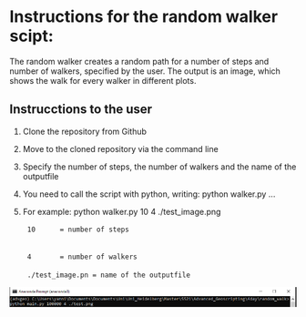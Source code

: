 # Instructions for the random walker scipt:

The random walker creates a random path for a number of steps and number of walkers, specified by the user. The output is an image, which shows the walk for every walker in different
plots.

## Instrucctions to the user 

1. Clone the repository from Github 
2. Move to the cloned repository via the command line 
3. Specify the number of steps, the number of walkers and the name of the outputfile 
4. You need to call the script with python, writing: python walker.py ... 
5. For example: python walker.py 10 4 ./test_image.png

		10		= number of steps


		4		= number of walkers

		./test_image.pn = name of the outputfile 


![image](https://github.com/hn437/random_walk/blob/yannik/screenshot_readme.PNG)
